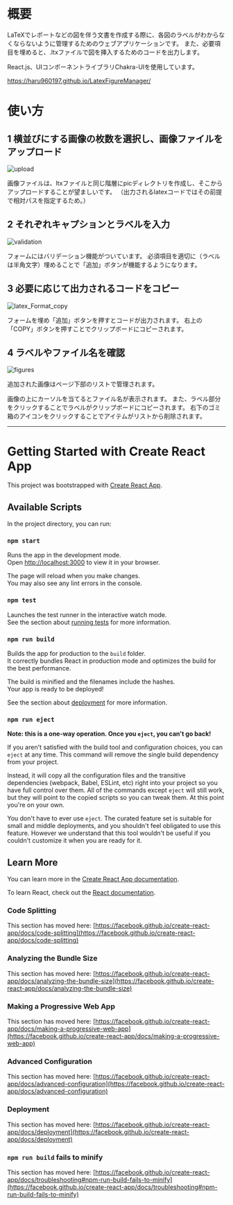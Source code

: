 # 概要

LaTeXでレポートなどの図を伴う文書を作成する際に、各図のラベルがわからなくならないように管理するためのウェブアプリケーションです。
また、必要項目を埋めると、.ltxファイルで図を挿入するためのコードを出力します。

React.js、UIコンポーネントライブラリChakra-UIを使用しています。

https://haru960197.github.io/LatexFigureManager/

# 使い方

## 1 横並びにする画像の枚数を選択し、画像ファイルをアップロード

![upload](https://github.com/haru960197/LatexFigureManager/assets/124692504/3bb5e403-a1f5-4c70-953a-6142c0d42294)

画像ファイルは、ltxファイルと同じ階層にpicディレクトリを作成し、そこからアップロードすることが望ましいです。
（出力されるlatexコードではその前提で相対パスを指定するため。）

## 2 それぞれキャプションとラベルを入力

![validation](https://github.com/haru960197/LatexFigureManager/assets/124692504/9ebd6dab-30e4-417c-a825-ce288aacfa75)

フォームにはバリデーション機能がついています。
必須項目を適切に（ラベルは半角文字）埋めることで「追加」ボタンが機能するようになります。

## 3 必要に応じて出力されるコードをコピー

![latex_Format_copy](https://github.com/haru960197/LatexFigureManager/assets/124692504/e7250784-f325-491c-b73d-06dbd45dda01)

フォームを埋め「追加」ボタンを押すとコードが出力されます。
右上の「COPY」ボタンを押すことでクリップボードにコピーされます。

## 4 ラベルやファイル名を確認

![figures](https://github.com/haru960197/LatexFigureManager/assets/124692504/189a918e-8d66-41b9-9998-4690d30cc316)

追加された画像はページ下部のリストで管理されます。

画像の上にカーソルを当てるとファイル名が表示されます。
また、ラベル部分をクリックすることでラベルがクリップボードにコピーされます。
右下のゴミ箱のアイコンをクリックすることでアイテムがリストから削除されます。

***

# Getting Started with Create React App

This project was bootstrapped with [Create React App](https://github.com/facebook/create-react-app).

## Available Scripts

In the project directory, you can run:

### `npm start`

Runs the app in the development mode.\
Open [http://localhost:3000](http://localhost:3000) to view it in your browser.

The page will reload when you make changes.\
You may also see any lint errors in the console.

### `npm test`

Launches the test runner in the interactive watch mode.\
See the section about [running tests](https://facebook.github.io/create-react-app/docs/running-tests) for more information.

### `npm run build`

Builds the app for production to the `build` folder.\
It correctly bundles React in production mode and optimizes the build for the best performance.

The build is minified and the filenames include the hashes.\
Your app is ready to be deployed!

See the section about [deployment](https://facebook.github.io/create-react-app/docs/deployment) for more information.

### `npm run eject`

**Note: this is a one-way operation. Once you `eject`, you can't go back!**

If you aren't satisfied with the build tool and configuration choices, you can `eject` at any time. This command will remove the single build dependency from your project.

Instead, it will copy all the configuration files and the transitive dependencies (webpack, Babel, ESLint, etc) right into your project so you have full control over them. All of the commands except `eject` will still work, but they will point to the copied scripts so you can tweak them. At this point you're on your own.

You don't have to ever use `eject`. The curated feature set is suitable for small and middle deployments, and you shouldn't feel obligated to use this feature. However we understand that this tool wouldn't be useful if you couldn't customize it when you are ready for it.

## Learn More

You can learn more in the [Create React App documentation](https://facebook.github.io/create-react-app/docs/getting-started).

To learn React, check out the [React documentation](https://reactjs.org/).

### Code Splitting

This section has moved here: [https://facebook.github.io/create-react-app/docs/code-splitting](https://facebook.github.io/create-react-app/docs/code-splitting)

### Analyzing the Bundle Size

This section has moved here: [https://facebook.github.io/create-react-app/docs/analyzing-the-bundle-size](https://facebook.github.io/create-react-app/docs/analyzing-the-bundle-size)

### Making a Progressive Web App

This section has moved here: [https://facebook.github.io/create-react-app/docs/making-a-progressive-web-app](https://facebook.github.io/create-react-app/docs/making-a-progressive-web-app)

### Advanced Configuration

This section has moved here: [https://facebook.github.io/create-react-app/docs/advanced-configuration](https://facebook.github.io/create-react-app/docs/advanced-configuration)

### Deployment

This section has moved here: [https://facebook.github.io/create-react-app/docs/deployment](https://facebook.github.io/create-react-app/docs/deployment)

### `npm run build` fails to minify

This section has moved here: [https://facebook.github.io/create-react-app/docs/troubleshooting#npm-run-build-fails-to-minify](https://facebook.github.io/create-react-app/docs/troubleshooting#npm-run-build-fails-to-minify)
